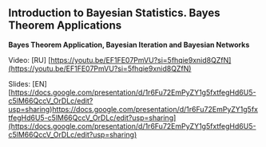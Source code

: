 ## Introduction to Bayesian Statistics. Bayes Theorem Applications

__Bayes Theorem Application, Bayesian Iteration and Bayesian Networks__

Video: [RU] [https://youtu.be/EF1FE07PmVU?si=5fhqie9xnid8QZfN](https://youtu.be/EF1FE07PmVU?si=5fhqie9xnid8QZfN)

Slides: [EN] [https://docs.google.com/presentation/d/1r6Fu72EmPyZY1g5fxtfegHd6U5-c5lM66QccV_OrDLc/edit?usp=sharing)https://docs.google.com/presentation/d/1r6Fu72EmPyZY1g5fxtfegHd6U5-c5lM66QccV_OrDLc/edit?usp=sharing](https://docs.google.com/presentation/d/1r6Fu72EmPyZY1g5fxtfegHd6U5-c5lM66QccV_OrDLc/edit?usp=sharing)
